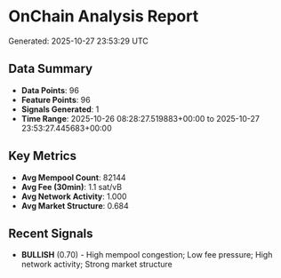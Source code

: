 # OnChain Analysis Report
Generated: 2025-10-27 23:53:29 UTC

## Data Summary
- **Data Points**: 96
- **Feature Points**: 96
- **Signals Generated**: 1
- **Time Range**: 2025-10-26 08:28:27.519883+00:00 to 2025-10-27 23:53:27.445683+00:00

## Key Metrics
- **Avg Mempool Count**: 82144
- **Avg Fee (30min)**: 1.1 sat/vB
- **Avg Network Activity**: 1.000
- **Avg Market Structure**: 0.684

## Recent Signals
- **BULLISH** (0.70) - High mempool congestion; Low fee pressure; High network activity; Strong market structure
